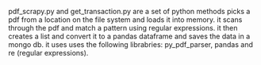 pdf_scrapy.py and get_transaction.py are a set of python methods picks a pdf from a location on the file system and loads it into memory.
it scans through the pdf and match a pattern using regular expressions.
it then creates a list and convert it to a pandas dataframe and saves the data in a mongo db.
it uses uses the following librabries: py_pdf_parser, pandas and re (regular expressions).
